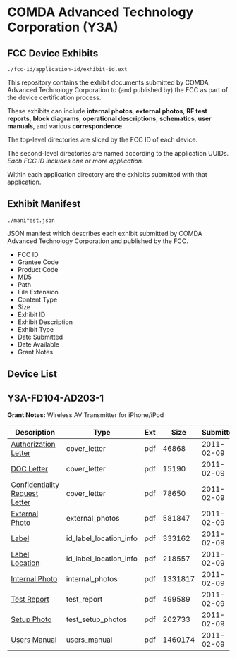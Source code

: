 # COMDA Advanced Technology Corporation (Y3A)
## FCC Device Exhibits

```
./fcc-id/application-id/exhibit-id.ext
```

This repository contains the exhibit documents submitted by COMDA Advanced Technology Corporation to (and published by) the FCC as part of the device certification process.

These exhibits can include **internal photos**, **external photos**, **RF test reports**, **block diagrams**, **operational descriptions**, **schematics**, **user manuals**, and various **correspondence**.

The top-level directories are sliced by the FCC ID of each device.

The second-level directories are named according to the application UUIDs. *Each FCC ID includes one or more application.*

Within each application directory are the exhibits submitted with that application. 

## Exhibit Manifest

```
./manifest.json
```

JSON manifest which describes each exhibit submitted by COMDA Advanced Technology Corporation and published by the FCC.

- FCC ID
- Grantee Code
- Product Code
- MD5
- Path
- File Extension
- Content Type
- Size
- Exhibit ID
- Exhibit Description
- Exhibit Type
- Date Submitted
- Date Available
- Grant Notes

## Device List
## Y3A-FD104-AD203-1
**Grant Notes:** Wireless AV Transmitter for iPhone/iPod

| Description | Type | Ext | Size | Submitted | Available |
| ----------- | ---- | --- | ---- | --------- | --------- |
| [Authorization Letter](Y3A-FD104-AD203-1/2eb238f35a40affe21cd9c27484e8b5b/1414881.pdf) | cover_letter | pdf | 46868 | 2011-02-09 | 2011-02-09 |
| [DOC Letter](Y3A-FD104-AD203-1/2eb238f35a40affe21cd9c27484e8b5b/1414891.pdf) | cover_letter | pdf | 15190 | 2011-02-09 | 2011-02-09 |
| [Confidentiality Request Letter](Y3A-FD104-AD203-1/2eb238f35a40affe21cd9c27484e8b5b/1414892.pdf) | cover_letter | pdf | 78650 | 2011-02-09 | 2011-02-09 |
| [External Photo](Y3A-FD104-AD203-1/2eb238f35a40affe21cd9c27484e8b5b/1414882.pdf) | external_photos | pdf | 581847 | 2011-02-09 | 2011-02-09 |
| [Label](Y3A-FD104-AD203-1/2eb238f35a40affe21cd9c27484e8b5b/1414883.pdf) | id_label_location_info | pdf | 333162 | 2011-02-09 | 2011-02-09 |
| [Label Location](Y3A-FD104-AD203-1/2eb238f35a40affe21cd9c27484e8b5b/1414884.pdf) | id_label_location_info | pdf | 218557 | 2011-02-09 | 2011-02-09 |
| [Internal Photo](Y3A-FD104-AD203-1/2eb238f35a40affe21cd9c27484e8b5b/1414885.pdf) | internal_photos | pdf | 1331817 | 2011-02-09 | 2011-02-09 |
| [Test Report](Y3A-FD104-AD203-1/2eb238f35a40affe21cd9c27484e8b5b/1414888.pdf) | test_report | pdf | 499589 | 2011-02-09 | 2011-02-09 |
| [Setup Photo](Y3A-FD104-AD203-1/2eb238f35a40affe21cd9c27484e8b5b/1414889.pdf) | test_setup_photos | pdf | 202733 | 2011-02-09 | 2011-02-09 |
| [Users Manual](Y3A-FD104-AD203-1/2eb238f35a40affe21cd9c27484e8b5b/1414890.pdf) | users_manual | pdf | 1460174 | 2011-02-09 | 2011-02-09 |
